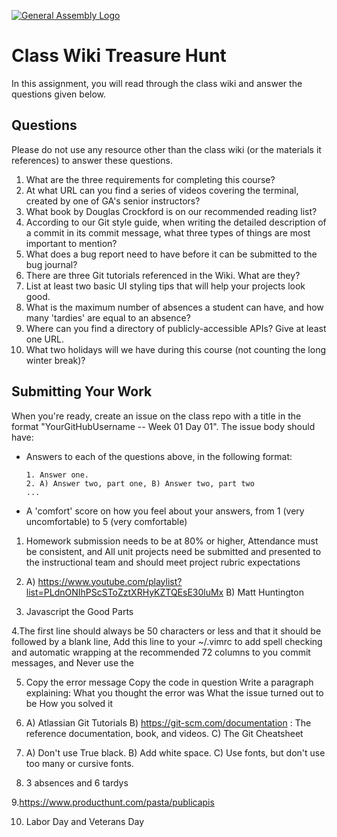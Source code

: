[![General Assembly Logo](https://camo.githubusercontent.com/1a91b05b8f4d44b5bbfb83abac2b0996d8e26c92/687474703a2f2f692e696d6775722e636f6d2f6b6538555354712e706e67)](https://generalassemb.ly/education/web-development-immersive)

# Class Wiki Treasure Hunt

In this assignment, you will read through the class wiki and answer the
questions given below.

## Questions

Please do not use any resource other than the class wiki
(or the materials it references)
to answer these questions.

1.  What are the three requirements for completing this course?
2.  At what URL can you find a series of videos covering the terminal, created
    by one of GA's senior instructors?
3.  What book by Douglas Crockford is on our recommended reading list?
4.  According to our Git style guide, when writing the detailed description of
    a commit in its commit message, what three types of things are most
    important to mention?
5.  What does a bug report need to have before it can be submitted to the bug
    journal?
6.  There are three Git tutorials referenced in the Wiki. What are they?
7.  List at least two basic UI styling tips that will help your projects
    look good.
8.  What is the maximum number of absences a student can have, and how many
    'tardies' are equal to an absence?
9.  Where can you find a directory of publicly-accessible APIs?
    Give at least one URL.
10. What two holidays will we have during this course (not counting the long
    winter break)?

## Submitting Your Work

When you're ready, create an issue on the class repo with
a title in the format "YourGitHubUsername -- Week 01 Day 01".
The issue body should have:

-   Answers to each of the questions above, in the following format:

    ```text
    1. Answer one.
    2. A) Answer two, part one, B) Answer two, part two
    ...
    ```

-   A 'comfort' score on how you feel about your answers, from 1 (very
    uncomfortable) to 5 (very comfortable)


1. Homework submission needs to be at 80% or higher, Attendance must be consistent, and All unit projects need be submitted and presented to the instructional team and should meet project rubric expectations

2.  A) https://www.youtube.com/playlist?list=PLdnONIhPScSToZztXRHyKZTQEsE30luMx
B) Matt Huntington

3. Javascript the Good Parts

4.The first line should always be 50 characters or less and that it should be followed by a blank line, 
Add this line to your ~/.vimrc to add spell checking and automatic wrapping at the recommended 72 columns to you commit messages, 
and Never use the 

5. Copy the error message
Copy the code in question
Write a paragraph explaining:
What you thought the error was
What the issue turned out to be
How you solved it

6. A) Atlassian Git Tutorials B) https://git-scm.com/documentation : The reference documentation, book, and videos. C) The Git Cheatsheet 

7. A) Don't use True black. B) Add white space. C) Use fonts, but don't use too many or cursive fonts.


8. 3 absences and 6 tardys 


9.https://www.producthunt.com/pasta/publicapis


10. Labor Day and Veterans Day 

